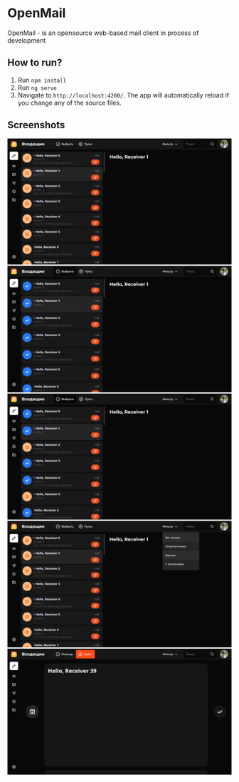 # OpenMail

OpenMail - is an opensource web-based mail client in process of development

## How to run?

1. Run `npm install`
2. Run `ng serve`
3. Navigate to `http://localhost:4200/`. The app will automatically reload if you change any of the source files.

## Screenshots
![](screenshots/1.png)
![](screenshots/2.png)
![](screenshots/3.png)
![](screenshots/4.png)
![](screenshots/5.png)
